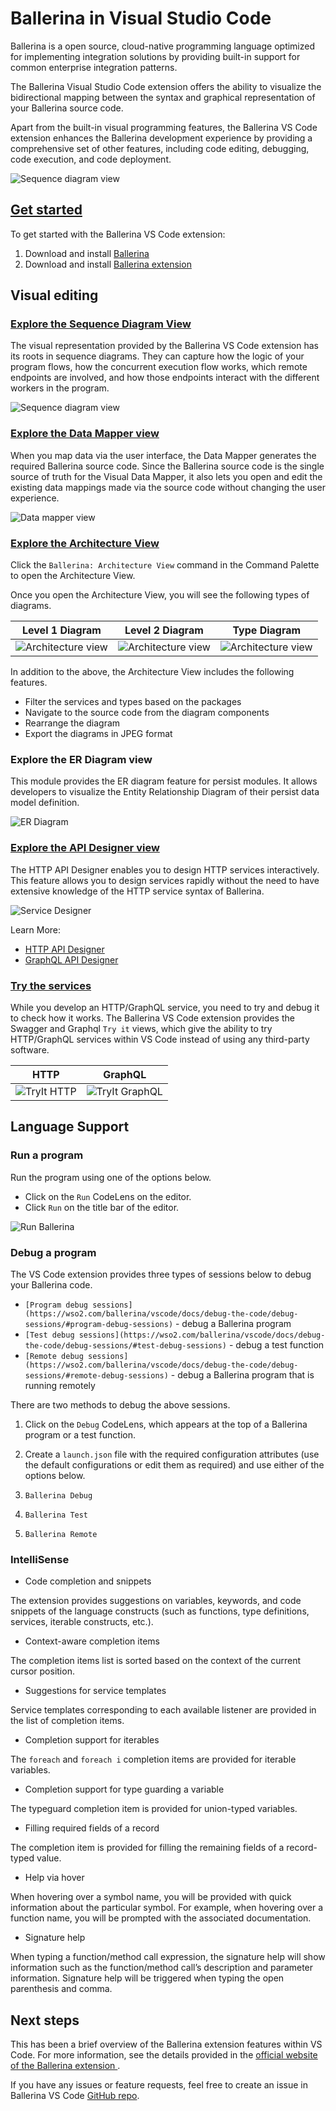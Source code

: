 # Ballerina in Visual Studio Code
Ballerina is a open source, cloud-native programming language optimized for implementing integration solutions by providing built-in support for common enterprise integration patterns.


The Ballerina Visual Studio Code extension offers the ability to visualize the bidirectional mapping between the syntax and graphical representation of your Ballerina source code.


Apart from the built-in visual programming features, the Ballerina VS Code extension enhances the Ballerina development experience by providing a comprehensive set of other features, including code editing, debugging, code execution, and code deployment.


![Sequence diagram view](images/ballerina/intro.png)


## [Get started](https://wso2.com/ballerina/vscode/docs/)


To get started with the Ballerina VS Code extension:
1. Download and install [Ballerina](https://ballerina.io/downloads/)
2. Download and install [Ballerina extension](https://marketplace.visualstudio.com/items?itemName=WSO2.ballerina)


## Visual editing
### [Explore the Sequence Diagram View](https://wso2.com/ballerina/vscode/docs/implement-the-code/sequence-diagram-view/)
The visual representation provided by the Ballerina VS Code extension has its roots in sequence diagrams. They can capture how the logic of your program flows, how the concurrent execution flow works, which remote endpoints are involved, and how those endpoints interact with the different workers in the program.


![Sequence diagram view](images/ballerina/sequence-diagram.png)


### [Explore the Data Mapper view](https://wso2.com/ballerina/vscode/docs/implement-the-code/data-mapper/)
When you map data via the user interface, the Data Mapper generates the required Ballerina source code. Since the Ballerina source code is the single source of truth for the Visual Data Mapper, it also lets you open and edit the existing data mappings made via the source code without changing the user experience.


![Data mapper view](images/ballerina/datamapper.png)


### [Explore the Architecture View](https://wso2.com/ballerina/vscode/docs/design-the-application/explore-the-architecture-view/)
Click the `Ballerina: Architecture View` command in the Command Palette to open the Architecture View.


Once you open the Architecture View, you will see the following types of diagrams.


Level 1 Diagram |Level 2 Diagram |Type Diagram
:-------------------------:|:-------------------------:|:-------------------------:
![Architecture view](images/ballerina/architecture-level1.png) | ![Architecture view](images/ballerina/architecture-level2.png) | ![Architecture view](images/ballerina/architecture-typediagram.png)




In addition to the above, the Architecture View includes the following features.


- Filter the services and types based on the packages
- Navigate to the source code from the diagram components
- Rearrange the diagram
- Export the diagrams in JPEG format


### Explore the ER Diagram view


This module provides the ER diagram feature for persist modules. It allows developers to visualize the Entity Relationship Diagram of their persist data model definition.


![ER Diagram](images/ballerina/er-diagram.png)


### [Explore the API Designer view](https://wso2.com/ballerina/vscode/docs/design-the-services/)
The HTTP API Designer enables you to design HTTP services interactively. This feature allows you to design services rapidly without the need to have extensive knowledge of the HTTP service syntax of Ballerina.


![Service Designer](images/ballerina/service-designer.png)


Learn More:
- [HTTP API Designer](https://wso2.com/ballerina/vscode/docs/design-the-services/http-api-designer/)
- [GraphQL API Designer](https://wso2.com/ballerina/vscode/docs/design-the-services/graphql-api-designer/)


### [Try the services](https://wso2.com/ballerina/vscode/docs/try-the-services/)


While you develop an HTTP/GraphQL service, you need to try and debug it to check how it works. The Ballerina VS Code extension provides the Swagger and Graphql `Try it` views, which give the ability to try HTTP/GraphQL services within VS Code instead of using any third-party software.


HTTP |GraphQL |
:-------------------------:|:-------------------------:|
![TryIt HTTP](images/ballerina/tryit-http.png) | ![TryIt GraphQL](images/ballerina/tryit-graphql.png)




## Language Support
### Run a program


Run the program using one of the options below.


- Click on the `Run` CodeLens on the editor.
- Click `Run` on the title bar of the editor.


![Run Ballerina](images/ballerina/run-ballerina.png)


### Debug a program


The VS Code extension provides three types of sessions below to debug your Ballerina code.


- `[Program debug sessions](https://wso2.com/ballerina/vscode/docs/debug-the-code/debug-sessions/#program-debug-sessions)` - debug a Ballerina program
- `[Test debug sessions](https://wso2.com/ballerina/vscode/docs/debug-the-code/debug-sessions/#test-debug-sessions)` - debug a test function
- `[Remote debug sessions](https://wso2.com/ballerina/vscode/docs/debug-the-code/debug-sessions/#remote-debug-sessions)` - debug a Ballerina program that is running remotely


There are two methods to debug the above sessions.


1. Click on the `Debug` CodeLens, which appears at the top of a Ballerina program or a test function.


2. Create a `launch.json` file with the required configuration attributes (use the default configurations or edit them as required) and use either of the options below.


1. `Ballerina Debug`
2. `Ballerina Test`
3. `Ballerina Remote`


### IntelliSense
- Code completion and snippets


The extension provides suggestions on variables, keywords, and code snippets of the language constructs (such as functions, type definitions, services, iterable constructs, etc.).


- Context-aware completion items


The completion items list is sorted based on the context of the current cursor position.


- Suggestions for service templates


Service templates corresponding to each available listener are provided in the list of completion items.


- Completion support for iterables


The `foreach` and `foreach i` completion items are provided for iterable variables.


- Completion support for type guarding a variable


The typeguard completion item is provided for union-typed variables.


- Filling required fields of a record


The completion item is provided for filling the remaining fields of a record-typed value.


- Help via hover


When hovering over a symbol name, you will be provided with quick information about the particular symbol. For example, when hovering over a function name, you will be prompted with the associated documentation.


- Signature help


When typing a function/method call expression, the signature help will show information such as the function/method call’s description and parameter information. Signature help will be triggered when typing the open parenthesis and comma.


## Next steps


This has been a brief overview of the Ballerina extension features within VS Code. For more information, see the details provided in the [official website of the Ballerina extension ](https://wso2.com/ballerina/vscode/docs/).


If you have any issues or feature requests, feel free to create an issue in Ballerina VS Code [GitHub repo](https://github.com/wso2/ballerina-vscode/issues).
